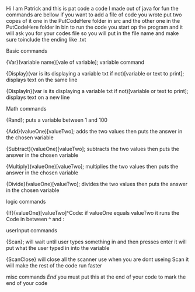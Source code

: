 Hi I am Patrick and this is pat code a code I made out of java for fun
the commands are bellow
if you want to add a file of code you wrote put two copes of it one in the PutCodeHere folder in src and the other one in the PutCodeHere folder in bin 
to run the code you start op the program and it will ask you for your codes file so you will put in the file name and make sure toinclude the ending like .txt

Basic commands

{Var}(variable name)[vale of variable]; variable command

{Display}(var is its displaying a variable txt if not)[variable or text to print];  	displays text on the same line

{Displayln}(var is its displaying a variable txt if not)[variable or text to print]; 	displays text on a new line

Math commands

{Rand}<variable>; puts a variable between 1 and 100

{Add}(valueOne)[valueTwo]<variable>; adds the two values then puts the answer in the chosen variable

{Subtract}(valueOne)[valueTwo]<variable>; subtracts the two values then puts the answer in the chosen variable

{Multiply}(valueOne)[valueTwo]<variable>; multiplies the two values then puts the answer in the chosen variable

{Divide}(valueOne)[valueTwo]<variable>; divides the two values then puts the answer in the chosen variable

logic commands

{If}(valueOne)[valueTwo]^Code: if valueOne equals valueTwo it runs the Code in between ^ and :

userInput commands

{Scan}<variable>; will wait until user types something in and then presses enter it will put what the user typed in into the variable 

{ScanClose} will close all the scanner use when you are dont useing Scan it will make the rest of the code run faster

misc commands
*End* you must put this at the end of your code to mark the end of your code
